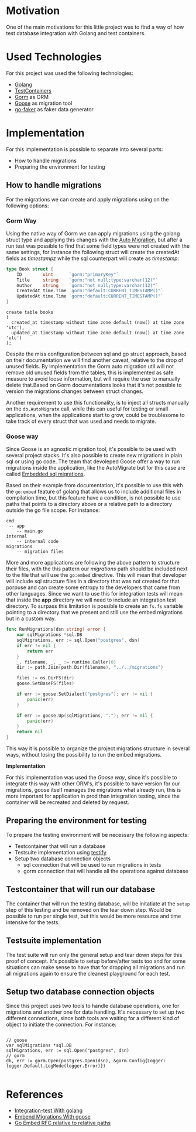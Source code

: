# Motivation

One of the main motivations for this little project was to find a way of how test database integration with Golang and test containers.

# Used Technologies

For this project was used the following technologies:
* [Golang](https://go.dev/) 
* [TestContainers](https://golang.testcontainers.org/)
* [Gorm](https://gorm.io/) as ORM
* [Goose](https://pressly.github.io/goose/) as migration tool
* [go-faker](https://github.com/go-faker/faker) as faker data generator


# Implementation

For this implementation is possible to separate into several parts:
- How to handle migrations
- Preparing the environment for testing

## How to handle migrations

For the migrations we can create and apply migrations using on the following options:

### Gorm Way

Using the native way of Gorm we can apply migrations using the golang struct type and applying this changes with the [Auto Migration](https://gorm.io/docs/migration.html#Auto-Migration), but after a run 
test was possible to find that some field types were not created with the same settings, for instance the following struct will create the createdAt fields as *timestampz* while the sql counterpart will create as *timestamp*:

```go
type Book struct {
	ID        uint      `gorm:"primaryKey"`
	Title     string    `gorm:"not null;type:varchar(12)"`
	Author    string    `gorm:"not null;type:varchar(12)"`
	CreatedAt time.Time `gorm:"default:CURRENT_TIMESTAMP()"`
	UpdatedAt time.Time `gorm:"default:CURRENT_TIMESTAMP()"`
}
```

```
create table books
(
  created_at timestamp without time zone default (now() at time zone 'utc'),
  updated_at timestamp without time zone default (now() at time zone 'utc')
);
```

Despite the miss configuration between sql and go struct approach, based on their documentation we will find another caveat, relative to the drop of 
unused fields. By implementation the Gorm auto migration util will not remove old unused fields from the tables, this is implemented as safe measure to avoid
loose information, but will require the user to manually delete that.Based on Gorm documentations looks that it's not possible to version the migrations changes between struct changes.

Another requirement to use this functionality, is to inject all structs manually on the `db.AutoMigrate` call, while this can useful for testing or small applications, when the applications
start to grow, could be troublesome to take track of every struct that was used and needs to migrate.

### Goose way

Since Goose is an agnostic migration tool, it's possible to be used with several project stacks. It's also possible to create new migrations in plain sql or using go code. The team that devoleped Goose
offer a way to run migrations inside the application, like the AutoMigrate but for this case are called [Embedded sql migrations](https://github.com/pressly/goose#embedded-sql-migrations).

Based on their example from documentation, it's possible to use this with the `go:embed` feature of golang that allows us to include additional files in compilation time, but this feature have 
a condition, is not possible to use paths that points to a directory above or a relative path to a directory outside the go file scope. For instance:

```
cmd
 -- app
    -- main.go
internal
    -- internal code
migrations
    -- migration files
```

More and more applications are following the above pattern to structure their files, with the this pattern our *migrations* path should be included next to the file that will use the `go:embed` directive.
This will mean that developer will include sql structure files in a directory that was not created for that porpuse and can create some entropy to the developers that came from other languages.
Since we want to use this for integration tests will mean that inside the **app** directory we will need to include an integration test directory. 
To surpass this limitation is possible to create an `fs.fs` variable pointing to a directory that we present and still use the embed migrations but in a custom way.

```go
func RunMigrations(dsn string) error {
	var sqlMigrations *sql.DB
	sqlMigrations, err := sql.Open("postgres", dsn)
	if err != nil {
		return err
	}
	_, filename, _, _ := runtime.Caller(0)
	dir := path.Join(path.Dir(filename), "../../migrations")

	files := os.DirFS(dir)
	goose.SetBaseFS(files)

	if err := goose.SetDialect("postgres"); err != nil {
		panic(err)
	}

	if err := goose.Up(sqlMigrations, "."); err != nil {
		panic(err)
	}
	return nil
}
```

This way it is possible to organize the project migrations structure in several ways, without losing the possibility to run the embed migrations. 

**Implementation**

For this implementation was used the *Goose way*, since it's possible to integrate this way with other ORM's, it's possible to have version for our migrations,
goose itself manages the migrations what already run, this is more important for application in prod than integration testing, since the container will be recreated and deleted by request.

## Preparing the environment for testing

To prepare the testing environment will be necessary the following aspects:
* Testcontainer that will run a database
* Testsuite implementation using [testify](https://pkg.go.dev/github.com/stretchr/testify/)
* Setup two database connection objects
  * sql connection that will be used to run migrations in tests
  * gorm connection that will handle all the operations against database

## Testcontainer that will run our database

The container that will run the testing database, will be initatiate at the `setup` step of this testing and be removed on the tear down step.
Would be possible to run per single test, but this would be more resource and time intensive for the tests. 

## Testsuite implementation

The test suite will run only the general setup and tear down steps for this proof of concept. It's possible to setup before/after tests too 
and for some situations can make sense to have that for dropping all migrations and run all migrations again to ensure the cleanest playground for 
each test.

## Setup two database connection objects

Since this project uses two tools to handle database operations, one for migrations and another one for data handling. It's necessary to 
set up two different connections, since both tools are waiting for a different kind of object to initiate the connection. For instance:

```golang

// goose
var sqlMigrations *sql.DB
sqlMigrations, err := sql.Open("postgres", dsn)
// gorm
db, err := gorm.Open(postgres.Open(dsn), &gorm.Config{Logger: logger.Default.LogMode(logger.Error)})


```


# References

* [Integration-test With golang](https://github.com/underbek/integration-test-go)
* [Embend Migrations With goose](https://github.com/pressly/goose#embedded-sql-migrations)
* [Go Embed RFC relative to relative paths](https://go.googlesource.com/proposal/+/master/design/draft-embed.md#go_embed-directives)